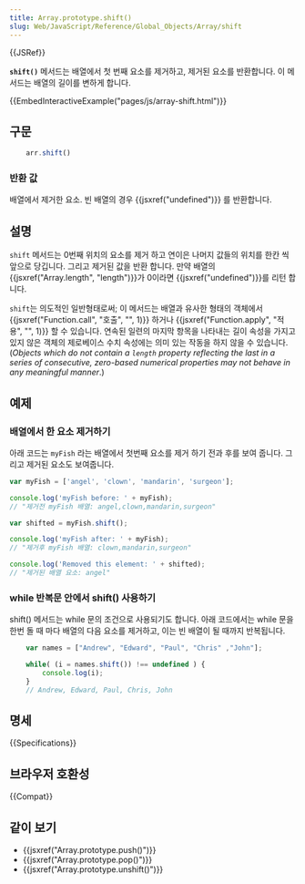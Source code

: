 ```yaml
---
title: Array.prototype.shift()
slug: Web/JavaScript/Reference/Global_Objects/Array/shift
---
```

{{JSRef}}

**`shift()`** 메서드는 배열에서 첫 번째 요소를 제거하고, 제거된 요소를 반환합니다. 이 메서드는 배열의 길이를 변하게 합니다.

{{EmbedInteractiveExample("pages/js/array-shift.html")}}

## 구문

```js
    arr.shift()
```

### 반환 값

배열에서 제거한 요소. 빈 배열의 경우 {{jsxref("undefined")}} 를 반환합니다.

## 설명

`shift` 메서드는 0번째 위치의 요소를 제거 하고 연이은 나머지 값들의 위치를 한칸 씩 앞으로 당깁니다. 그리고 제거된 값을 반환 합니다. 만약 배열의 {{jsxref("Array.length", "length")}}가 0이라면 {{jsxref("undefined")}}를 리턴 합니다.

`shift`는 의도적인 일반형태로써; 이 메서드는 배열과 유사한 형태의 객체에서 {{jsxref("Function.call", "호출", "", 1)}} 하거나 {{jsxref("Function.apply", "적용", "", 1)}} 할 수 있습니다. 연속된 일련의 마지막 항목을 나타내는 길이 속성을 가지고 있지 않은 객체의 제로베이스 수치 속성에는 의미 있는 작동을 하지 않을 수 있습니다. (_Objects which do not contain a `length` property reflecting the last in a series of consecutive, zero-based numerical properties may not behave in any meaningful manner_.)

## 예제

### 배열에서 한 요소 제거하기

아래 코드는 `myFish` 라는 배열에서 첫번째 요소를 제거 하기 전과 후를 보여 줍니다. 그리고 제거된 요소도 보여줍니다.

```js
var myFish = ['angel', 'clown', 'mandarin', 'surgeon'];

console.log('myFish before: ' + myFish);
// "제거전 myFish 배열: angel,clown,mandarin,surgeon"

var shifted = myFish.shift();

console.log('myFish after: ' + myFish);
// "제거후 myFish 배열: clown,mandarin,surgeon"

console.log('Removed this element: ' + shifted);
// "제거된 배열 요소: angel"
```

### while 반복문 안에서 shift() 사용하기

shift() 메서드는 while 문의 조건으로 사용되기도 합니다. 아래 코드에서는 while 문을 한번 돌 때 마다 배열의 다음 요소를 제거하고, 이는 빈 배열이 될 때까지 반복됩니다.

```js
    var names = ["Andrew", "Edward", "Paul", "Chris" ,"John"];

    while( (i = names.shift()) !== undefined ) {
        console.log(i);
    }
    // Andrew, Edward, Paul, Chris, John
```

## 명세

{{Specifications}}

## 브라우저 호환성

{{Compat}}

## 같이 보기

- {{jsxref("Array.prototype.push()")}}
- {{jsxref("Array.prototype.pop()")}}
- {{jsxref("Array.prototype.unshift()")}}
